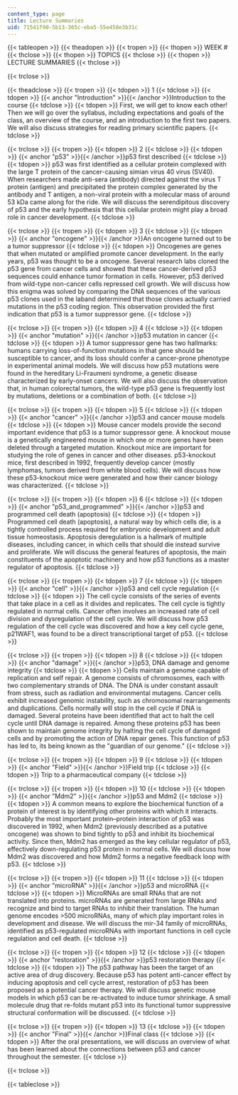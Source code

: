 ```yaml
---
content_type: page
title: Lecture Summaries
uid: 71541f90-5b13-365c-eba5-55e458e3b31c
---
```


{{< tableopen >}}
{{< theadopen >}}
{{< tropen >}}
{{< thopen >}}
WEEK #
{{< thclose >}}
{{< thopen >}}
TOPICS
{{< thclose >}}
{{< thopen >}}
LECTURE SUMMARIES
{{< thclose >}}

{{< trclose >}}

{{< theadclose >}}
{{< tropen >}}
{{< tdopen >}}
1
{{< tdclose >}}
{{< tdopen >}}
{{< anchor "Introduction" >}}{{< /anchor >}}Introduction to the course
{{< tdclose >}}
{{< tdopen >}}
First, we will get to know each other! Then we will go over the syllabus, including expectations and goals of the class, an overview of the course, and an introduction to the first two papers. We will also discuss strategies for reading primary scientific papers.
{{< tdclose >}}

{{< trclose >}}
{{< tropen >}}
{{< tdopen >}}
2
{{< tdclose >}}
{{< tdopen >}}
{{< anchor "p53" >}}{{< /anchor >}}p53 first described
{{< tdclose >}}
{{< tdopen >}}
p53 was first identified as a cellular protein complexed with the large T protein of the cancer-causing simian virus 40 virus (SV40). When researchers made anti-sera (antibody) directed against the virus T protein (antigen) and precipitated the protein complex generated by the antibody and T antigen, a non-viral protein with a molecular mass of around 53 kDa came along for the ride. We will discuss the serendipitous discovery of p53 and the early hypothesis that this cellular protein might play a broad role in cancer development.
{{< tdclose >}}

{{< trclose >}}
{{< tropen >}}
{{< tdopen >}}
3
{{< tdclose >}}
{{< tdopen >}}
{{< anchor "oncogene" >}}{{< /anchor >}}An oncogene turned out to be a tumor suppressor
{{< tdclose >}}
{{< tdopen >}}
Oncogenes are genes that when mutated or amplified promote cancer development. In the early years, p53 was thought to be a oncogene. Several research labs cloned the p53 gene from cancer cells and showed that these cancer-derived p53 sequences could enhance tumor formation in cells. However, p53 derived from wild-type non-cancer cells repressed cell growth. We will discuss how this enigma was solved by comparing the DNA sequences of the various p53 clones used in the laband determined that those clones actually carried mutations in the p53 coding region. This observation provided the first indication that p53 is a tumor suppressor gene.
{{< tdclose >}}

{{< trclose >}}
{{< tropen >}}
{{< tdopen >}}
4
{{< tdclose >}}
{{< tdopen >}}
{{< anchor "mutation" >}}{{< /anchor >}}p53 mutation in cancer
{{< tdclose >}}
{{< tdopen >}}
A tumor suppressor gene has two hallmarks: humans carrying loss-of-function mutations in that gene should be susceptible to cancer, and its loss should confer a cancer-prone phenotype in experimental animal models. We will discuss how p53 mutations were found in the hereditary Li-Fraumeni syndrome, a genetic disease characterized by early-onset cancers. We will also discuss the observation that, in human colorectal tumors, the wild-type p53 gene is frequently lost by mutations, deletions or a combination of both.
{{< tdclose >}}

{{< trclose >}}
{{< tropen >}}
{{< tdopen >}}
5
{{< tdclose >}}
{{< tdopen >}}
{{< anchor "cancer" >}}{{< /anchor >}}p53 and cancer mouse models
{{< tdclose >}}
{{< tdopen >}}
Mouse cancer models provide the second important evidence that p53 is a tumor suppressor gene. A knockout mouse is a genetically engineered mouse in which one or more genes have been deleted through a targeted mutation. Knockout mice are important for studying the role of genes in cancer and other diseases. p53-knockout mice, first described in 1992, frequently develop cancer (mostly lymphomas, tumors derived from white blood cells). We will discuss how these p53-knockout mice were generated and how their cancer biology was characterized.
{{< tdclose >}}

{{< trclose >}}
{{< tropen >}}
{{< tdopen >}}
6
{{< tdclose >}}
{{< tdopen >}}
{{< anchor "p53_and_programmed" >}}{{< /anchor >}}p53 and programmed cell death (apoptosis)
{{< tdclose >}}
{{< tdopen >}}
Programmed cell death (apoptosis), a natural way by which cells die, is a tightly controlled process required for embryonic development and adult tissue homeostasis. Apoptosis deregulation is a hallmark of multiple diseases, including cancer, in which cells that should die instead survive and proliferate. We will discuss the general features of apoptosis, the main constituents of the apoptotic machinery and how p53 functions as a master regulator of apoptosis.
{{< tdclose >}}

{{< trclose >}}
{{< tropen >}}
{{< tdopen >}}
7
{{< tdclose >}}
{{< tdopen >}}
{{< anchor "cell" >}}{{< /anchor >}}p53 and cell cycle regulation
{{< tdclose >}}
{{< tdopen >}}
The cell cycle consists of the series of events that take place in a cell as it divides and replicates. The cell cycle is tightly regulated in normal cells. Cancer often involves an increased rate of cell division and dysregulation of the cell cycle. We will discuss how p53 regulation of the cell cycle was discovered and how a key cell cycle gene, p21WAF1, was found to be a direct transcriptional target of p53.
{{< tdclose >}}

{{< trclose >}}
{{< tropen >}}
{{< tdopen >}}
8
{{< tdclose >}}
{{< tdopen >}}
{{< anchor "damage" >}}{{< /anchor >}}p53, DNA damage and genome integrity
{{< tdclose >}}
{{< tdopen >}}
Cells maintain a genome capable of replication and self repair. A genome consists of chromosomes, each with two complementary strands of DNA. The DNA is under constant assault from stress, such as radiation and environmental mutagens. Cancer cells exhibit increased genomic instability, such as chromosomal rearrangements and duplications. Cells normally will stop in the cell cycle if DNA is damaged. Several proteins have been identified that act to halt the cell cycle until DNA damage is repaired. Among these proteins p53 has been shown to maintain genome integrity by halting the cell cycle of damaged cells and by promoting the action of DNA repair genes. This function of p53 has led to, its being known as the "guardian of our genome."
{{< tdclose >}}

{{< trclose >}}
{{< tropen >}}
{{< tdopen >}}
9
{{< tdclose >}}
{{< tdopen >}}
{{< anchor "Field" >}}{{< /anchor >}}Field trip
{{< tdclose >}}
{{< tdopen >}}
Trip to a pharmaceutical company
{{< tdclose >}}

{{< trclose >}}
{{< tropen >}}
{{< tdopen >}}
10
{{< tdclose >}}
{{< tdopen >}}
{{< anchor "Mdm2" >}}{{< /anchor >}}p53 and Mdm2
{{< tdclose >}}
{{< tdopen >}}
A common means to explore the biochemical function of a protein of interest is by identifying other proteins with which it interacts. Probably the most important protein–protein interaction of p53 was discovered in 1992, when Mdm2 (previously described as a putative oncogene) was shown to bind tightly to p53 and inhibit its biochemical activity. Since then, Mdm2 has emerged as the key cellular regulator of p53, effectively down-regulating p53 protein in normal cells. We will discuss how Mdm2 was discovered and how Mdm2 forms a negative feedback loop with p53.
{{< tdclose >}}

{{< trclose >}}
{{< tropen >}}
{{< tdopen >}}
11
{{< tdclose >}}
{{< tdopen >}}
{{< anchor "microRNA" >}}{{< /anchor >}}p53 and microRNA
{{< tdclose >}}
{{< tdopen >}}
MicroRNAs are small RNAs that are not translated into proteins. microRNAs are generated from large RNAs and recognize and bind to target RNAs to inhibit their translation. The human genome encodes >500 microRNAs, many of which play important roles in development and disease. We will discuss the mir-34 family of microRNAs, identified as p53-regulated microRNAs with important functions in cell cycle regulation and cell death.
{{< tdclose >}}

{{< trclose >}}
{{< tropen >}}
{{< tdopen >}}
12
{{< tdclose >}}
{{< tdopen >}}
{{< anchor "restoration" >}}{{< /anchor >}}p53 restoration therapy
{{< tdclose >}}
{{< tdopen >}}
The p53 pathway has been the target of an active area of drug discovery. Because p53 has potent anti-cancer effect by inducing apoptosis and cell cycle arrest, restoration of p53 has been proposed as a potential cancer therapy. We will discuss genetic mouse models in which p53 can be re-activated to induce tumor shrinkage. A small molecule drug that re-folds mutant p53 into its functional tumor suppressive structural conformation will be discussed.
{{< tdclose >}}

{{< trclose >}}
{{< tropen >}}
{{< tdopen >}}
13
{{< tdclose >}}
{{< tdopen >}}
{{< anchor "Final" >}}{{< /anchor >}}Final class
{{< tdclose >}}
{{< tdopen >}}
After the oral presentations, we will discuss an overview of what has been learned about the connections between p53 and cancer throughout the semester.
{{< tdclose >}}

{{< trclose >}}

{{< tableclose >}}